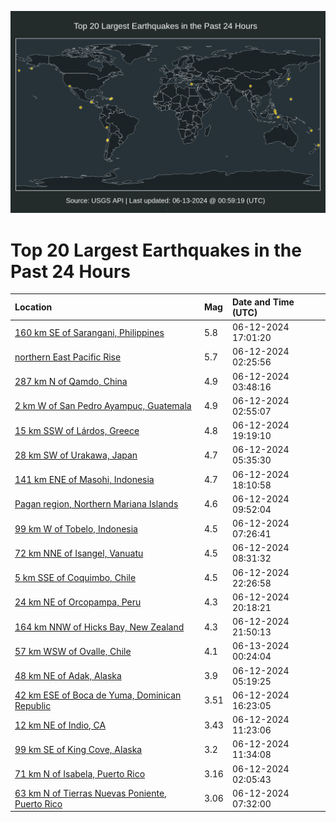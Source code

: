 ![Map](./map.png)

# Top 20 Largest Earthquakes in the Past 24 Hours

| Location | Mag | Date and Time (UTC) |
|:---|:---|:---|
| [160 km SE of Sarangani, Philippines](https://earthquake.usgs.gov/earthquakes/eventpage/us7000mrz8) | 5.8 | 06-12-2024 17:01:20 |
| [northern East Pacific Rise](https://earthquake.usgs.gov/earthquakes/eventpage/us7000mrv4) | 5.7 | 06-12-2024 02:25:56 |
| [287 km N of Qamdo, China](https://earthquake.usgs.gov/earthquakes/eventpage/us7000mrvg) | 4.9 | 06-12-2024 03:48:16 |
| [2 km W of San Pedro Ayampuc, Guatemala](https://earthquake.usgs.gov/earthquakes/eventpage/us7000mrv6) | 4.9 | 06-12-2024 02:55:07 |
| [15 km SSW of Lárdos, Greece](https://earthquake.usgs.gov/earthquakes/eventpage/us7000ms04) | 4.8 | 06-12-2024 19:19:10 |
| [28 km SW of Urakawa, Japan](https://earthquake.usgs.gov/earthquakes/eventpage/us7000mrvt) | 4.7 | 06-12-2024 05:35:30 |
| [141 km ENE of Masohi, Indonesia](https://earthquake.usgs.gov/earthquakes/eventpage/us7000mrzx) | 4.7 | 06-12-2024 18:10:58 |
| [Pagan region, Northern Mariana Islands](https://earthquake.usgs.gov/earthquakes/eventpage/us7000mrwl) | 4.6 | 06-12-2024 09:52:04 |
| [99 km W of Tobelo, Indonesia](https://earthquake.usgs.gov/earthquakes/eventpage/us7000mrw5) | 4.5 | 06-12-2024 07:26:41 |
| [72 km NNE of Isangel, Vanuatu](https://earthquake.usgs.gov/earthquakes/eventpage/us7000mrwd) | 4.5 | 06-12-2024 08:31:32 |
| [5 km SSE of Coquimbo, Chile](https://earthquake.usgs.gov/earthquakes/eventpage/us7000ms1a) | 4.5 | 06-12-2024 22:26:58 |
| [24 km NE of Orcopampa, Peru](https://earthquake.usgs.gov/earthquakes/eventpage/us7000ms0i) | 4.3 | 06-12-2024 20:18:21 |
| [164 km NNW of Hicks Bay, New Zealand](https://earthquake.usgs.gov/earthquakes/eventpage/us7000ms15) | 4.3 | 06-12-2024 21:50:13 |
| [57 km WSW of Ovalle, Chile](https://earthquake.usgs.gov/earthquakes/eventpage/us7000ms1m) | 4.1 | 06-13-2024 00:24:04 |
| [48 km NE of Adak, Alaska](https://earthquake.usgs.gov/earthquakes/eventpage/us7000mrvs) | 3.9 | 06-12-2024 05:19:25 |
| [42 km ESE of Boca de Yuma, Dominican Republic](https://earthquake.usgs.gov/earthquakes/eventpage/pr2024164000) | 3.51 | 06-12-2024 16:23:05 |
| [12 km NE of Indio, CA](https://earthquake.usgs.gov/earthquakes/eventpage/ci40620495) | 3.43 | 06-12-2024 11:23:06 |
| [99 km SE of King Cove, Alaska](https://earthquake.usgs.gov/earthquakes/eventpage/us7000mrwx) | 3.2 | 06-12-2024 11:34:08 |
| [71 km N of Isabela, Puerto Rico](https://earthquake.usgs.gov/earthquakes/eventpage/pr71452328) | 3.16 | 06-12-2024 02:05:43 |
| [63 km N of Tierras Nuevas Poniente, Puerto Rico](https://earthquake.usgs.gov/earthquakes/eventpage/pr71452358) | 3.06 | 06-12-2024 07:32:00 |
